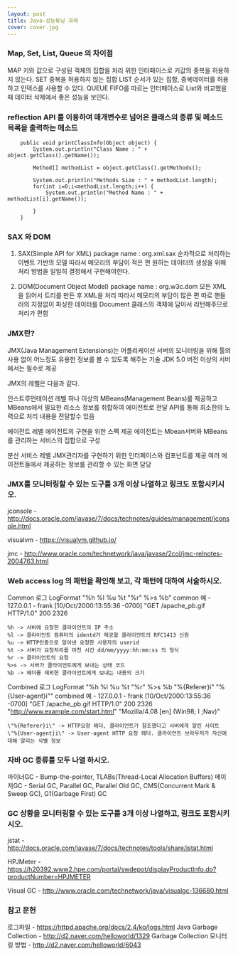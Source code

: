 ```yaml
---
layout: post
title: Java-성능튜닝 과제
cover: cover.jpg
---
```


### Map, Set, List, Queue 의 차이점

MAP
	키와 값으로 구성된 객체의 집합을 처리 위한 인터페이스로 키값의 중복을 허용하지 않는다.
SET
	중복을 허용하지 않는 집합
LIST 
	순서가 있는 집합, 중복데이터를 허용하고 인덱스를 사용할 수 있다. 
QUEUE
	FIFO를 따르는 인터페이스로 List와 비교했을 때 데이터 삭제에서 좋은 성능을 보인다.


### reflection API 를 이용하여 매개변수로 넘어온 클래스의 종류 및 메소드 목록을 출력하는 메소드

```
	public void printClassInfo(Object object) {
        System.out.println("Class Name : " + object.getClass().getName());

        Method[] methodList = object.getClass().getMethods();

        System.out.println("Methods Size : " + methodList.length);
        for(int i=0;i<methodList.length;i++) {
            System.out.println("Method Name : " + methodList[i].getName());

        }
    }

```

### SAX 와 DOM 

1. SAX(Simple API for XML) 
	package name : org.xml.sax
	순차적으로 처리하는 이벤트 기반의 모델 따라서 메모리의 부담이 적은 편
	원하는 데이터의 생성을 위해 처리 방법을 일일히 결정해서 구현해야한다.

2. DOM(Document Object Model)
	package name : org.w3c.dom
	모든 XML을 읽어서 트리를 만든 후 XML을 처리 따라서 메모리의 부담이 많은 편
	따로 핸들러의 지정없이 파싱한 데이터를 Document 클래스의 객체에 담아서 리턴해주므로 처리가 편함


### JMX란?

JMX(Java Management Extensions)는 어플리케이션 서버의 모니터링을 위해 툴의 사용 없이 어느정도 유용한 정보를 볼 수 있도록 해주는 기술
JDK 5.0 버전 이상의 서버에서는 필수로 제공

JMX의 레벨은 다음과 같다.

인스트루먼테이션 레벨 
	하나 이상의 MBeans(Management Beans)를 제공하고 MBeans에서 필요한 리소스 정보를 취합하여 에이전트로 전달
	API를 통해 최소한의 노력으로 처리 내용을 전달할수 있음

에이전트 레벨
	에이전트의 구현을 위한 스펙 제공
	에이전트는 Mbean서버와 MBeans를 관리하는 서비스의 집합으로 구성

분산 서비스 레벨
	JMX관리자를 구현하기 위한 인터페이스와 컴포넌트를 제공
	여러 에이전트들에서 제공하는 정보를 관리할 수 있는 화면 담당


### JMX를 모니터링할 수 있는 도구를 3개 이상 나열하고 링크도 포함시키시오.

jconsole - http://docs.oracle.com/javase/7/docs/technotes/guides/management/jconsole.html

visualvm - https://visualvm.github.io/

jmc - http://www.oracle.com/technetwork/java/javase/2col/jmc-relnotes-2004763.html

### Web access log 의 패턴을 확인해 보고, 각 패턴에 대하여 서술하시오.

Common 로그
	LogFormat "%h %l %u %t \"%r\" %>s %b" common
	예 - 127.0.0.1 - frank [10/Oct/2000:13:55:36 -0700] "GET /apache_pb.gif HTTP/1.0" 200 2326

	%h -> 서버에 요청한 클라이언트의 IP 주소
	%l -> 클라이언트 컴퓨터의 identd가 제공할 클라이언트의 RFC1413 신원 
	%u -> HTTP인증으로 알아낸 요청한 사용자의 userid
	%t -> 서버가 요청처리를 마친 시간 dd/mm/yyyy:hh:mm:ss 의 형식
	%r -> 클라이언트의 요청
	%>s -> 서버가 클라이언트에게 보내는 상태 코드
	%b -> 헤더를 제외한 클라이언트에게 보내는 내용의 크기

Combined 로그
	LogFormat "%h %l %u %t \"%r\" %>s %b \"%{Referer}i\" \"%{User-agent}i\"" combined
	예 - 127.0.0.1 - frank [10/Oct/2000:13:55:36 -0700] "GET /apache_pb.gif HTTP/1.0" 200 2326 "http://www.example.com/start.html" 		"Mozilla/4.08 [en] (Win98; I ;Nav)"

	\"%{Referer}i\" -> HTTP요청 헤더, 클라이언트가 참조했다고 서버에게 알린 사이트
	\"%{User-agent}i\" -> User-agent HTTP 요청 헤더. 클라이언트 브라우저가 자신에 대해 알리는 식별 정보


### 자바 GC 종류를 모두 나열 하시오.
	
마이너GC - Bump-the-pointer, TLABs(Thread-Local Allocation Buffers)
메이저GC - Serial GC, Parallel GC, Parallel Old GC, CMS(Concurrent Mark & Sweep GC), G1(Garbage First) GC

### GC 상황을 모니터링할 수 있는 도구를 3개 이상 나열하고, 링크도 포함시키시오.

jstat - http://docs.oracle.com/javase/7/docs/technotes/tools/share/jstat.html

HPJMeter - https://h20392.www2.hpe.com/portal/swdepot/displayProductInfo.do?productNumber=HPJMETER

Visual GC - http://www.oracle.com/technetwork/java/visualgc-136680.html

### 참고 문헌

로그파일 - https://httpd.apache.org/docs/2.4/ko/logs.html
Java Garbage Collection - http://d2.naver.com/helloworld/1329
Garbage Collection 모니터링 방법 - http://d2.naver.com/helloworld/6043
